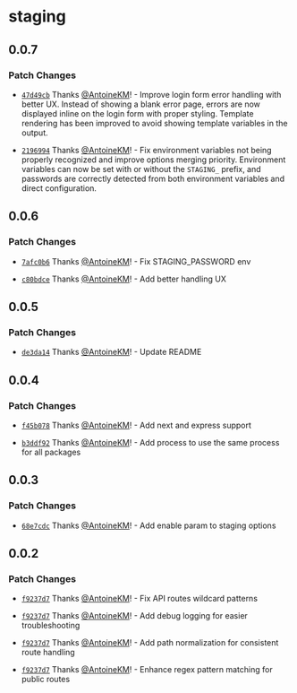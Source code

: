 # staging

## 0.0.7

### Patch Changes

- [`47d49cb`](https://github.com/AntoineKM/staging/commit/47d49cba927e6c51da86f4c3c900defb90a99ae8) Thanks [@AntoineKM](https://github.com/AntoineKM)! - Improve login form error handling with better UX. Instead of showing a blank error page, errors are now displayed inline on the login form with proper styling. Template rendering has been improved to avoid showing template variables in the output.

- [`2196994`](https://github.com/AntoineKM/staging/commit/2196994254c2cfd83056cfe4d15ac56b49a21ac8) Thanks [@AntoineKM](https://github.com/AntoineKM)! - Fix environment variables not being properly recognized and improve options merging priority. Environment variables can now be set with or without the `STAGING_` prefix, and passwords are correctly detected from both environment variables and direct configuration.

## 0.0.6

### Patch Changes

- [`7afc0b6`](https://github.com/AntoineKM/staging/commit/7afc0b6bc604d7a5e14c40780101b0f85f52fa3b) Thanks [@AntoineKM](https://github.com/AntoineKM)! - Fix STAGING_PASSWORD env

- [`c80bdce`](https://github.com/AntoineKM/staging/commit/c80bdce15f670791f531237bd6e12c224f19e959) Thanks [@AntoineKM](https://github.com/AntoineKM)! - Add better handling UX

## 0.0.5

### Patch Changes

- [`de3da14`](https://github.com/AntoineKM/staging/commit/de3da14c8128538441e63fabc3d7ea527c33413c) Thanks [@AntoineKM](https://github.com/AntoineKM)! - Update README

## 0.0.4

### Patch Changes

- [`f45b078`](https://github.com/AntoineKM/staging/commit/f45b078976ae4915b8e6f45d90f2c12e610044ae) Thanks [@AntoineKM](https://github.com/AntoineKM)! - Add next and express support

- [`b3ddf92`](https://github.com/AntoineKM/staging/commit/b3ddf92011d50c7ce5e8e15ff899e6f221021835) Thanks [@AntoineKM](https://github.com/AntoineKM)! - Add process to use the same process for all packages

## 0.0.3

### Patch Changes

- [`68e7cdc`](https://github.com/AntoineKM/staging/commit/68e7cdc5a0c27ff731baad27a4139cb338ca763c) Thanks [@AntoineKM](https://github.com/AntoineKM)! - Add enable param to staging options

## 0.0.2

### Patch Changes

- [`f9237d7`](https://github.com/AntoineKM/staging/commit/f9237d750cff72013141503a09b1cac82ba08d1f) Thanks [@AntoineKM](https://github.com/AntoineKM)! - Fix API routes wildcard patterns

- [`f9237d7`](https://github.com/AntoineKM/staging/commit/f9237d750cff72013141503a09b1cac82ba08d1f) Thanks [@AntoineKM](https://github.com/AntoineKM)! - Add debug logging for easier troubleshooting

- [`f9237d7`](https://github.com/AntoineKM/staging/commit/f9237d750cff72013141503a09b1cac82ba08d1f) Thanks [@AntoineKM](https://github.com/AntoineKM)! - Add path normalization for consistent route handling

- [`f9237d7`](https://github.com/AntoineKM/staging/commit/f9237d750cff72013141503a09b1cac82ba08d1f) Thanks [@AntoineKM](https://github.com/AntoineKM)! - Enhance regex pattern matching for public routes
